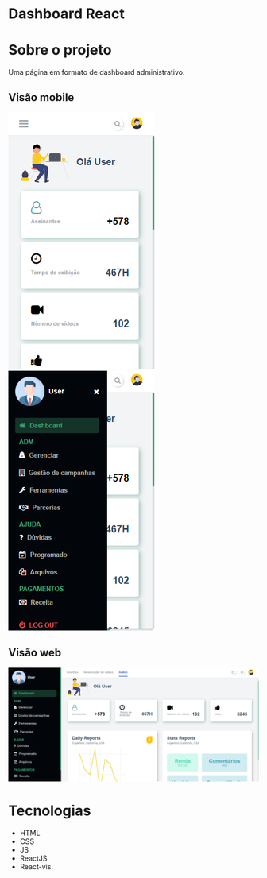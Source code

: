 # Dashboard React

# Sobre o projeto

Uma página em formato de dashboard administrativo.

## Visão mobile
![Mobile 1](https://github.com/SamuelFilgueira/Dashboard/blob/main/src/assets/mobile%201.PNG)          ![Mobile 2](https://github.com/SamuelFilgueira/Dashboard/blob/main/src/assets/mobile%202.PNG)   

## Visão web
![Web 1](https://github.com/SamuelFilgueira/Dashboard/blob/main/src/assets/webImage.PNG)

# Tecnologias
- HTML 
- CSS 
- JS
- ReactJS
- React-vis.
